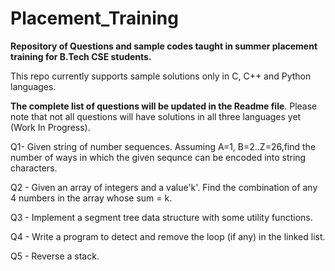 # Placement_Training
<b>Repository of Questions and sample codes taught in summer placement training for B.Tech CSE students.</b>

This repo currently supports sample solutions only in C, C++ and Python languages.

<b>The complete list of questions will be updated in the Readme file</b>. 
Please note that not all questions will have solutions in all three languages yet (Work In Progress).

Q1- Given string of number sequences. Assuming A=1, B=2..Z=26,find the number of ways in which the given sequnce can be encoded into string characters.

Q2 - Given an array of integers and a value'k'. Find the combination of any 4 numbers in the array whose sum = k.  

Q3 - Implement a segment tree data structure with some utility functions.

Q4 - Write a program to detect and remove the loop (if any) in the linked list.

Q5 - Reverse a stack.